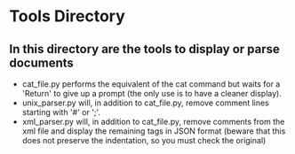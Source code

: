 # Tools Directory

## In this directory are the tools to display or parse documents

* cat_file.py performs the equivalent of the cat command but waits for a 'Return' to give up a prompt (the only use is to have a cleaner display).
* unix_parser.py will, in addition to cat_file.py, remove comment lines starting with '#' or ';'.
* xml_parser.py will, in addition to cat_file.py, remove comments from the xml file and display the remaining tags in JSON format (beware that this does not preserve the indentation, so you must check the original)

